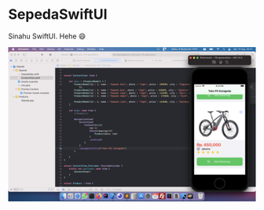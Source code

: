 # SepedaSwiftUI
Sinahu SwiftUI. Hehe 😄

<img width="650" src="https://raw.githubusercontent.com/hangga/SepedaSwiftUI/main/skrinsut.png" />
